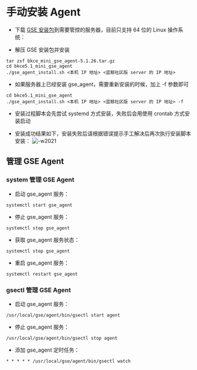 # 手动安装 Agent

- 下载 [GSE 安装包](https://bk.tencent.com/download_sdk/)到需要管控的服务器，目前只支持 64 位的 Linux 操作系统：

- 解压 GSE 安装包并安装
```shell
tar zxf bkce_mini_gse_agent-5.1.26.tar.gz
cd bkce5.1_mini_gse_agent 
./gse_agent_install.sh <本机 IP 地址> <蓝鲸社区版 server 的 IP 地址>
```

- 如果服务器上已经安装 gse_agent，需要重新安装的时候，加上 -f 参数即可
```shell
cd bkce5.1_mini_gse_agent
./gse_agent_install.sh <本机 IP 地址> <蓝鲸社区版 server 的 IP 地址> -f
```

- 安装过程脚本会先尝试 systemd 方式安装，失败后会用使用 crontab 方式安装启动

- 安装成功结果如下，安装失败后请根据错误提示手工解决后再次执行安装脚本安装：
![-w2021](./../images/hand_install_agent.png)


## 管理 GSE Agent

### system 管理 GSE Agent
- 启动 gse_agent 服务：
```shell
systemctl start gse_agent
```
- 停止 gse_agent 服务：
```shell
systemctl stop gse_agent
```
- 获取 gse_agent 服务状态：
```shell
systemctl stop gse_agent
```
- 重启 gse_agent 服务：
```shell
systemctl restart gse_agent
```

### gsectl 管理 GSE Agent
- 启动 gse_agent 服务：
```shell
/usr/local/gse/agent/bin/gsectl start agent
```

- 停止 gse_agent 服务：
```shell
/usr/local/gse/agent/bin/gsectl stop agent
```
- 添加 gse_agent 定时任务：
```shell
* * * * * /usr/local/gse/agent/bin/gsectl watch
```
